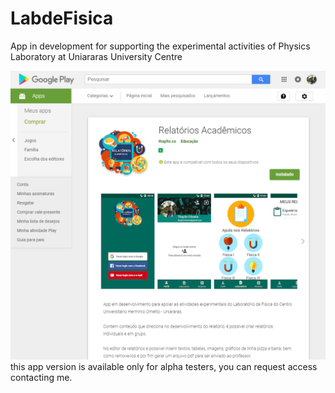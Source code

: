 # LabdeFisica
App in development for supporting the experimental activities of Physics Laboratory at Uniararas University Centre

![My App on Google Play](myAppPage.png)
this app version is available only for alpha testers, you can request access contacting me.
